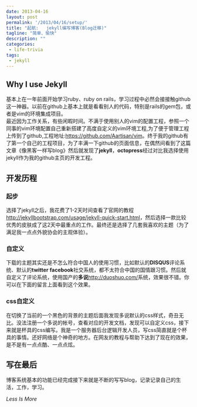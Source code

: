 ```yaml
---
date: 2013-04-16
layout: post
permalink: '/2013/04/16/setup/'
title: "起航:   jekyll编写博客(Blog迁移)"
tagline: "简单、愉快"
description: ""
categories:
 - life-trivia
tags:
 - jekyll
---
```


## Why I use Jekyll
基本上在一年前面开始学习ruby、ruby on rails，学习过程中必然会接接触github这一神器。以前在github上基本上就是看看别人的代码，特别是rails的gem包，或者是vim的环境集成项目。  
最近因为工作关系，有些闲暇时间。不满于使用别人的vim的配置工程，参照一个同事的vim环境配置自己重新搭建了高度自定义的vim环境工程,为了便于管理工程上传到了github,工程地址:<https://github.com/Aartisan/vim>。终于我的github有了第一个自己的工程项目，为了丰满一下github的页面信息，在偶然间看到了这篇文章《像黑客一样写blog》然后就发现了**jekyll**，**octopress**经过对比我选择使用jekyll作为我的github主页的开发工程。
## 开发历程
### 起步
选择了jekyll之后，我花费了1-2天时间查看了官网的教程<http://jekyllbootstrap.com/usage/jekyll-quick-start.html>，然后选择一款比较优秀的皮肤成了这2天中最重点的工作。最终还是选择了几套我喜欢的主题（为了满足我一点点外貌协会的主观体验）。
### 自定义
下载的主题其实还是不怎么符合中国人的使用习惯，比如默认的**DISQUS**评论系统、默认的**twitter** **facebook**社交系统，都不太符合中国的国情跟习惯。然后就自定义了评论系统，使用国产的**多说**<http://duoshuo.com/>系统，效果很不错。你可以在下面的留言上面看到这个效果。
### css自定义
在切换了当前的一个黑色的背景的主题后面我发现多说默认的css样式，奇丑无比。没法注册一个多说的帐号，查看对应的开发文档，发现可以自定义css，接下来就是杯具的css编写。我是一个服务器后台逻辑开发人员，写css简直就是个杯具的事情。还好网络是个神奇的地方。在网友的教程与帮助下达到了现在的效果，是不是有一点点酷、一点点炫。
## 写在最后
博客系统基本的功能已经完成接下来就是不断的写写blog，记录记录自己的生活，工作，学习。  

*Less Is More*
